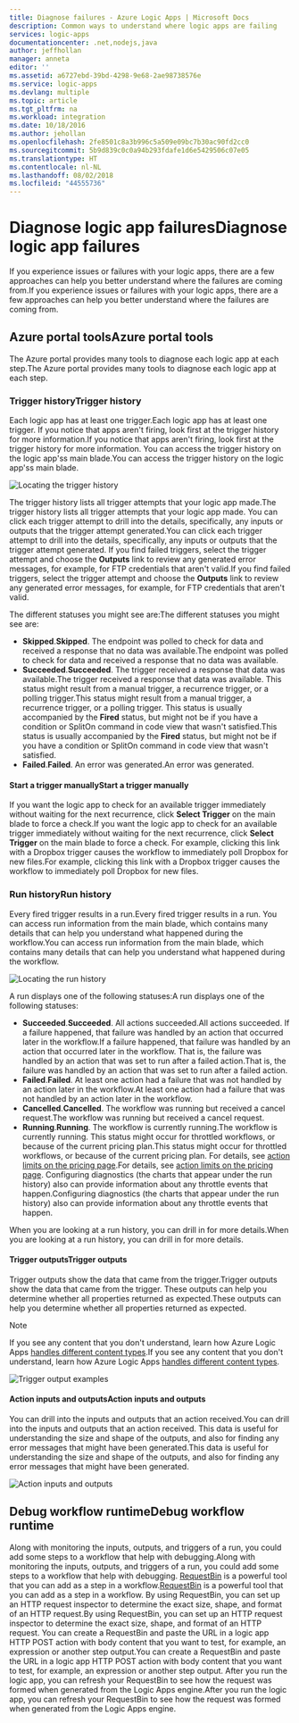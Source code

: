```yaml
---
title: Diagnose failures - Azure Logic Apps | Microsoft Docs
description: Common ways to understand where logic apps are failing
services: logic-apps
documentationcenter: .net,nodejs,java
author: jeffhollan
manager: anneta
editor: ''
ms.assetid: a6727ebd-39bd-4298-9e68-2ae98738576e
ms.service: logic-apps
ms.devlang: multiple
ms.topic: article
ms.tgt_pltfrm: na
ms.workload: integration
ms.date: 10/18/2016
ms.author: jehollan
ms.openlocfilehash: 2fe8501c8a3b996c5a509e09bc7b30ac90fd2cc0
ms.sourcegitcommit: 5b9d839c0c0a94b293fdafe1d6e5429506c07e05
ms.translationtype: HT
ms.contentlocale: nl-NL
ms.lasthandoff: 08/02/2018
ms.locfileid: "44555736"
---
```

# <a name="diagnose-logic-app-failures"></a><span data-ttu-id="634b0-103">Diagnose logic app failures</span><span class="sxs-lookup"><span data-stu-id="634b0-103">Diagnose logic app failures</span></span>
<span data-ttu-id="634b0-104">If you experience issues or failures with your logic apps, there are a few approaches can help you better understand where the failures are coming from.</span><span class="sxs-lookup"><span data-stu-id="634b0-104">If you experience issues or failures with your logic apps, there are a few approaches can help you better understand where the failures are coming from.</span></span>  

## <a name="azure-portal-tools"></a><span data-ttu-id="634b0-105">Azure portal tools</span><span class="sxs-lookup"><span data-stu-id="634b0-105">Azure portal tools</span></span>
<span data-ttu-id="634b0-106">The Azure portal provides many tools to diagnose each logic app at each step.</span><span class="sxs-lookup"><span data-stu-id="634b0-106">The Azure portal provides many tools to diagnose each logic app at each step.</span></span>

### <a name="trigger-history"></a><span data-ttu-id="634b0-107">Trigger history</span><span class="sxs-lookup"><span data-stu-id="634b0-107">Trigger history</span></span>

<span data-ttu-id="634b0-108">Each logic app has at least one trigger.</span><span class="sxs-lookup"><span data-stu-id="634b0-108">Each logic app has at least one trigger.</span></span> <span data-ttu-id="634b0-109">If you notice that apps aren't firing, look first at the trigger history for more information.</span><span class="sxs-lookup"><span data-stu-id="634b0-109">If you notice that apps aren't firing, look first at the trigger history for more information.</span></span> <span data-ttu-id="634b0-110">You can access the trigger history on the logic app'ss main blade.</span><span class="sxs-lookup"><span data-stu-id="634b0-110">You can access the trigger history on the logic app'ss main blade.</span></span>

![Locating the trigger history][1]

<span data-ttu-id="634b0-112">The trigger history lists all trigger attempts that your logic app made.</span><span class="sxs-lookup"><span data-stu-id="634b0-112">The trigger history lists all trigger attempts that your logic app made.</span></span> <span data-ttu-id="634b0-113">You can click each trigger attempt to drill into the details, specifically, any inputs or outputs that the trigger attempt generated.</span><span class="sxs-lookup"><span data-stu-id="634b0-113">You can click each trigger attempt to drill into the details, specifically, any inputs or outputs that the trigger attempt generated.</span></span> <span data-ttu-id="634b0-114">If you find failed triggers, select the trigger attempt and choose the **Outputs** link to review any generated error messages, for example, for FTP credentials that aren't valid.</span><span class="sxs-lookup"><span data-stu-id="634b0-114">If you find failed triggers, select the trigger attempt and choose the **Outputs** link to review any generated error messages, for example, for FTP credentials that aren't valid.</span></span>

<span data-ttu-id="634b0-115">The different statuses you might see are:</span><span class="sxs-lookup"><span data-stu-id="634b0-115">The different statuses you might see are:</span></span>

* <span data-ttu-id="634b0-116">**Skipped**.</span><span class="sxs-lookup"><span data-stu-id="634b0-116">**Skipped**.</span></span> <span data-ttu-id="634b0-117">The endpoint was polled to check for data and received a response that no data was available.</span><span class="sxs-lookup"><span data-stu-id="634b0-117">The endpoint was polled to check for data and received a response that no data was available.</span></span>
* <span data-ttu-id="634b0-118">**Succeeded**.</span><span class="sxs-lookup"><span data-stu-id="634b0-118">**Succeeded**.</span></span> <span data-ttu-id="634b0-119">The trigger received a response that data was available.</span><span class="sxs-lookup"><span data-stu-id="634b0-119">The trigger received a response that data was available.</span></span> <span data-ttu-id="634b0-120">This status might result from a manual trigger, a recurrence trigger, or a polling trigger.</span><span class="sxs-lookup"><span data-stu-id="634b0-120">This status might result from a manual trigger, a recurrence trigger, or a polling trigger.</span></span> <span data-ttu-id="634b0-121">This status is usually accompanied by the **Fired** status, but might not be if you have a condition or SplitOn command in code view that wasn't satisfied.</span><span class="sxs-lookup"><span data-stu-id="634b0-121">This status is usually accompanied by the **Fired** status, but might not be if you have a condition or SplitOn command in code view that wasn't satisfied.</span></span>
* <span data-ttu-id="634b0-122">**Failed**.</span><span class="sxs-lookup"><span data-stu-id="634b0-122">**Failed**.</span></span> <span data-ttu-id="634b0-123">An error was generated.</span><span class="sxs-lookup"><span data-stu-id="634b0-123">An error was generated.</span></span>

#### <a name="start-a-trigger-manually"></a><span data-ttu-id="634b0-124">Start a trigger manually</span><span class="sxs-lookup"><span data-stu-id="634b0-124">Start a trigger manually</span></span>

<span data-ttu-id="634b0-125">If you want the logic app to check for an available trigger immediately without waiting for the next recurrence, click **Select Trigger** on the main blade to force a check.</span><span class="sxs-lookup"><span data-stu-id="634b0-125">If you want the logic app to check for an available trigger immediately without waiting for the next recurrence, click **Select Trigger** on the main blade to force a check.</span></span> <span data-ttu-id="634b0-126">For example, clicking this link with a Dropbox trigger causes the workflow to immediately poll Dropbox for new files.</span><span class="sxs-lookup"><span data-stu-id="634b0-126">For example, clicking this link with a Dropbox trigger causes the workflow to immediately poll Dropbox for new files.</span></span>

### <a name="run-history"></a><span data-ttu-id="634b0-127">Run history</span><span class="sxs-lookup"><span data-stu-id="634b0-127">Run history</span></span>

<span data-ttu-id="634b0-128">Every fired trigger results in a run.</span><span class="sxs-lookup"><span data-stu-id="634b0-128">Every fired trigger results in a run.</span></span> <span data-ttu-id="634b0-129">You can access run information from the main blade, which contains many details that can help you understand what happened during the workflow.</span><span class="sxs-lookup"><span data-stu-id="634b0-129">You can access run information from the main blade, which contains many details that can help you understand what happened during the workflow.</span></span>

![Locating the run history][2]

<span data-ttu-id="634b0-131">A run displays one of the following statuses:</span><span class="sxs-lookup"><span data-stu-id="634b0-131">A run displays one of the following statuses:</span></span>

* <span data-ttu-id="634b0-132">**Succeeded**.</span><span class="sxs-lookup"><span data-stu-id="634b0-132">**Succeeded**.</span></span> <span data-ttu-id="634b0-133">All actions succeeded.</span><span class="sxs-lookup"><span data-stu-id="634b0-133">All actions succeeded.</span></span> <span data-ttu-id="634b0-134">If a failure happened, that failure was handled by an action that occurred later in the workflow.</span><span class="sxs-lookup"><span data-stu-id="634b0-134">If a failure happened, that failure was handled by an action that occurred later in the workflow.</span></span> <span data-ttu-id="634b0-135">That is, the failure was handled by an action that was set to run after a failed action.</span><span class="sxs-lookup"><span data-stu-id="634b0-135">That is, the failure was handled by an action that was set to run after a failed action.</span></span>
* <span data-ttu-id="634b0-136">**Failed**.</span><span class="sxs-lookup"><span data-stu-id="634b0-136">**Failed**.</span></span> <span data-ttu-id="634b0-137">At least one action had a failure that was not handled by an action later in the workflow.</span><span class="sxs-lookup"><span data-stu-id="634b0-137">At least one action had a failure that was not handled by an action later in the workflow.</span></span>
* <span data-ttu-id="634b0-138">**Cancelled**.</span><span class="sxs-lookup"><span data-stu-id="634b0-138">**Cancelled**.</span></span> <span data-ttu-id="634b0-139">The workflow was running but received a cancel request.</span><span class="sxs-lookup"><span data-stu-id="634b0-139">The workflow was running but received a cancel request.</span></span>
* <span data-ttu-id="634b0-140">**Running**.</span><span class="sxs-lookup"><span data-stu-id="634b0-140">**Running**.</span></span> <span data-ttu-id="634b0-141">The workflow is currently running.</span><span class="sxs-lookup"><span data-stu-id="634b0-141">The workflow is currently running.</span></span> <span data-ttu-id="634b0-142">This status might occur for throttled workflows, or because of the current pricing plan.</span><span class="sxs-lookup"><span data-stu-id="634b0-142">This status might occur for throttled workflows, or because of the current pricing plan.</span></span> <span data-ttu-id="634b0-143">For details, see [action limits on the pricing page](https://azure.microsoft.com/pricing/details/app-service/plans/).</span><span class="sxs-lookup"><span data-stu-id="634b0-143">For details, see [action limits on the pricing page](https://azure.microsoft.com/pricing/details/app-service/plans/).</span></span> <span data-ttu-id="634b0-144">Configuring diagnostics (the charts that appear under the run history) also can provide information about any throttle events that happen.</span><span class="sxs-lookup"><span data-stu-id="634b0-144">Configuring diagnostics (the charts that appear under the run history) also can provide information about any throttle events that happen.</span></span>

<span data-ttu-id="634b0-145">When you are looking at a run history, you can drill in for more details.</span><span class="sxs-lookup"><span data-stu-id="634b0-145">When you are looking at a run history, you can drill in for more details.</span></span>  

#### <a name="trigger-outputs"></a><span data-ttu-id="634b0-146">Trigger outputs</span><span class="sxs-lookup"><span data-stu-id="634b0-146">Trigger outputs</span></span>

<span data-ttu-id="634b0-147">Trigger outputs show the data that came from the trigger.</span><span class="sxs-lookup"><span data-stu-id="634b0-147">Trigger outputs show the data that came from the trigger.</span></span> <span data-ttu-id="634b0-148">These outputs can help you determine whether all properties returned as expected.</span><span class="sxs-lookup"><span data-stu-id="634b0-148">These outputs can help you determine whether all properties returned as expected.</span></span>

> [!NOTE]
> <span data-ttu-id="634b0-149">If you see any content that you don't understand, learn how Azure Logic Apps [handles different content types](../logic-apps/logic-apps-content-type.md).</span><span class="sxs-lookup"><span data-stu-id="634b0-149">If you see any content that you don't understand, learn how Azure Logic Apps [handles different content types](../logic-apps/logic-apps-content-type.md).</span></span>
> 

![Trigger output examples][3]

#### <a name="action-inputs-and-outputs"></a><span data-ttu-id="634b0-151">Action inputs and outputs</span><span class="sxs-lookup"><span data-stu-id="634b0-151">Action inputs and outputs</span></span>

<span data-ttu-id="634b0-152">You can drill into the inputs and outputs that an action received.</span><span class="sxs-lookup"><span data-stu-id="634b0-152">You can drill into the inputs and outputs that an action received.</span></span> <span data-ttu-id="634b0-153">This data is useful for understanding the size and shape of the outputs, and also for finding any error messages that might have been generated.</span><span class="sxs-lookup"><span data-stu-id="634b0-153">This data is useful for understanding the size and shape of the outputs, and also for finding any error messages that might have been generated.</span></span>

![Action inputs and outputs][4]

## <a name="debug-workflow-runtime"></a><span data-ttu-id="634b0-155">Debug workflow runtime</span><span class="sxs-lookup"><span data-stu-id="634b0-155">Debug workflow runtime</span></span>

<span data-ttu-id="634b0-156">Along with monitoring the inputs, outputs, and triggers of a run, you could add some steps to a workflow that help with debugging.</span><span class="sxs-lookup"><span data-stu-id="634b0-156">Along with monitoring the inputs, outputs, and triggers of a run, you could add some steps to a workflow that help with debugging.</span></span> 
<span data-ttu-id="634b0-157">[RequestBin](http://requestb.in) is a powerful tool that you can add as a step in a workflow.</span><span class="sxs-lookup"><span data-stu-id="634b0-157">[RequestBin](http://requestb.in) is a powerful tool that you can add as a step in a workflow.</span></span> <span data-ttu-id="634b0-158">By using RequestBin, you can set up an HTTP request inspector to determine the exact size, shape, and format of an HTTP request.</span><span class="sxs-lookup"><span data-stu-id="634b0-158">By using RequestBin, you can set up an HTTP request inspector to determine the exact size, shape, and format of an HTTP request.</span></span> <span data-ttu-id="634b0-159">You can create a RequestBin and paste the URL in a logic app HTTP POST action with body content that you want to test, for example, an expression or another step output.</span><span class="sxs-lookup"><span data-stu-id="634b0-159">You can create a RequestBin and paste the URL in a logic app HTTP POST action with body content that you want to test, for example, an expression or another step output.</span></span> <span data-ttu-id="634b0-160">After you run the logic app, you can refresh your RequestBin to see how the request was formed when generated from the Logic Apps engine.</span><span class="sxs-lookup"><span data-stu-id="634b0-160">After you run the logic app, you can refresh your RequestBin to see how the request was formed when generated from the Logic Apps engine.</span></span>

<!-- image references -->
[1]: https://docstestmedia1.blob.core.windows.net/azure-media/articles/logic-apps/media/logic-apps-diagnosing-failures/triggerhistory.png
[2]: https://docstestmedia1.blob.core.windows.net/azure-media/articles/logic-apps/media/logic-apps-diagnosing-failures/runhistory.png
[3]: https://docstestmedia1.blob.core.windows.net/azure-media/articles/logic-apps/media/logic-apps-diagnosing-failures/triggeroutputslink.png
[4]: https://docstestmedia1.blob.core.windows.net/azure-media/articles/logic-apps/media/logic-apps-diagnosing-failures/actionoutputs.png




